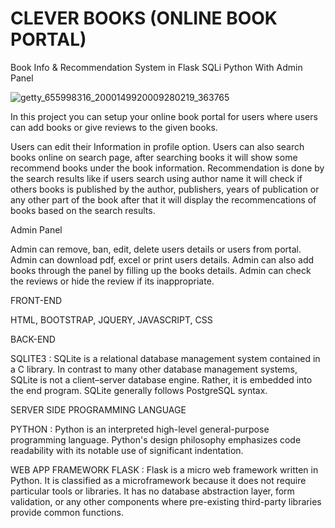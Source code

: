 # CLEVER BOOKS (ONLINE BOOK PORTAL)
Book Info &amp; Recommendation System in Flask SQLi Python With Admin Panel

![getty_655998316_2000149920009280219_363765](https://user-images.githubusercontent.com/22359595/119232827-310c6c00-bb44-11eb-9073-c0ce882e9534.jpg)

In this project you can setup your online book portal for users where users can add books or give reviews to the given books. 

Users can edit their Information in profile option. Users can also search books online on search page, after searching books it will show some recommend books under
the book information. Recommendation is done by the search results like if users search using author name it will check if others books is published by the author, publishers, years of publication or any other part of the book after that it will display the recommencations of books based on the search results.


Admin Panel

Admin can remove, ban, edit, delete users details or users from portal. Admin can download pdf, excel or print users details. Admin can also add books through the panel by filling up the books details. Admin can check the reviews or hide the review if its inappropriate.

FRONT-END

HTML, BOOTSTRAP, JQUERY, JAVASCRIPT, CSS

BACK-END

SQLITE3 : SQLite is a relational database management system contained in a C library. In contrast to many other database management systems, SQLite is not a client–server database engine. Rather, it is embedded into the end program. SQLite generally follows PostgreSQL syntax.

SERVER SIDE PROGRAMMING LANGUAGE

PYTHON : Python is an interpreted high-level general-purpose programming language. Python's design philosophy emphasizes code readability with its notable use of significant indentation.

WEB APP FRAMEWORK FLASK : Flask is a micro web framework written in Python. It is classified as a microframework because it does not require particular tools or libraries. It has no database abstraction layer, form validation, or any other components where pre-existing third-party libraries provide common functions.



